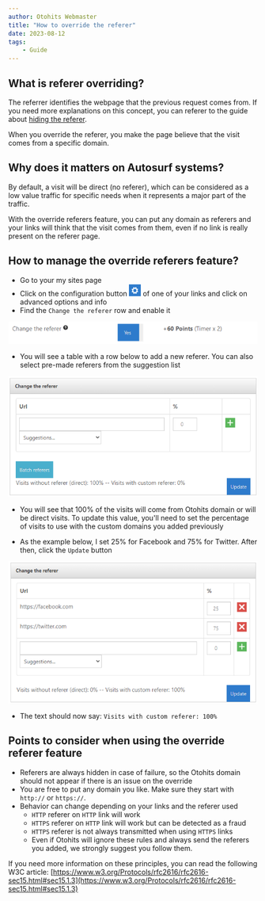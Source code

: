 ```yaml
---
author: Otohits Webmaster
title: "How to override the referer"
date: 2023-08-12
tags:
    - Guide
---
```


## What is referer overriding?

The referrer identifies the webpage that the previous request comes from. If you need more explanations on this concept, you can referer to the guide about [hiding the referer](./2023-08-11-how-to-hide-the-referer.md).

When you override the referer, you make the page believe that the visit comes from a specific domain.

## Why does it matters on Autosurf systems?

By default, a visit will be direct (no referer), which can be considered as a low value traffic for specific needs when it represents a major part of the traffic.

With the override referers feature, you can put any domain as referers and your links will think that the visit comes from them, even if no link is really present on the referer page.

## How to manage the override referers feature?

* Go to your my sites page
* Click on the configuration button ![Config button](/img/guides/config_btn.png) of one of your links and click on advanced options and info
* Find the `Change the referer` row and enable it

![Override referer row](/img/guides/ov_ref_1.png)

* You will see a table with a row below to add a new referer. You can also select pre-made referers from the suggestion list

![Override referer visit type](/img/guides/ov_ref_2.png)

* You will see that 100% of the visits will come from Otohits domain or will be direct visits. To update this value, you'll need to set the percentage of visits to use with the custom domains you added previously

* As the example below, I set 25% for Facebook and 75% for Twitter. After then, click the `Update` button

![Override referer update](/img/guides/ov_ref_3.png)

* The text should now say: `Visits with custom referer: 100%`

## Points to consider when using the override referer feature

* Referers are always hidden in case of failure, so the Otohits domain should not appear if there is an issue on the override
* You are free to put any domain you like. Make sure they start with `http://` or `https://`.
* Behavior can change depending on your links and the referer used
  * `HTTP` referer on `HTTP` link will work
  * `HTTPS` referer on `HTTP` link will work but can be detected as a fraud
  * `HTTPS` referer is not always transmitted when using `HTTPS` links
  * Even if Otohits will ignore these rules and always send the referers you added, we strongly suggest you follow them.

If you need more information on these principles, you can read the following W3C article: [https://www.w3.org/Protocols/rfc2616/rfc2616-sec15.html#sec15.1.3](https://www.w3.org/Protocols/rfc2616/rfc2616-sec15.html#sec15.1.3)